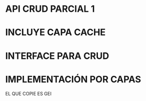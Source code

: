 # API CRUD PARCIAL 1
# INCLUYE CAPA CACHE
# INTERFACE PARA CRUD
# IMPLEMENTACIÓN POR CAPAS
EL QUE COPIE ES GEI
